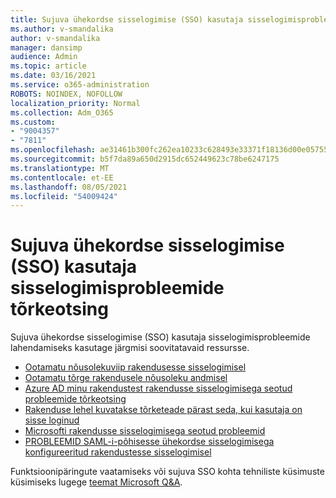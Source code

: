 ```yaml
---
title: Sujuva ühekordse sisselogimise (SSO) kasutaja sisselogimisprobleemide tõrkeotsing
ms.author: v-smandalika
author: v-smandalika
manager: dansimp
audience: Admin
ms.topic: article
ms.date: 03/16/2021
ms.service: o365-administration
ROBOTS: NOINDEX, NOFOLLOW
localization_priority: Normal
ms.collection: Adm_O365
ms.custom:
- "9004357"
- "7811"
ms.openlocfilehash: ae31461b300fc262ea10233c628493e33371f18136d00e05755971c08d2ba3d3
ms.sourcegitcommit: b5f7da89a650d2915dc652449623c78be6247175
ms.translationtype: MT
ms.contentlocale: et-EE
ms.lasthandoff: 08/05/2021
ms.locfileid: "54009424"
---
```

# <a name="troubleshoot-seamless-single-sign-on-sso-user-sign-in-issues"></a>Sujuva ühekordse sisselogimise (SSO) kasutaja sisselogimisprobleemide tõrkeotsing

Sujuva ühekordse sisselogimise (SSO) kasutaja sisselogimisprobleemide lahendamiseks kasutage järgmisi soovitatavaid ressursse.

- [Ootamatu nõusolekuviip rakendusesse sisselogimisel](https://docs.microsoft.com/azure/active-directory/manage-apps/application-sign-in-unexpected-user-consent-prompt) 
- [Ootamatu tõrge rakendusele nõusoleku andmisel](https://docs.microsoft.com/azure/active-directory/manage-apps/application-sign-in-unexpected-user-consent-error) 
- [Azure AD minu rakendustest rakendusse sisselogimisega seotud probleemide tõrkeotsing](https://docs.microsoft.com/azure/active-directory/manage-apps/application-sign-in-other-problem-access-panel) 
- [Rakenduse lehel kuvatakse tõrketeade pärast seda, kui kasutaja on sisse loginud](https://docs.microsoft.com/azure/active-directory/manage-apps/application-sign-in-problem-application-error)
- [Microsofti rakendusse sisselogimisega seotud probleemid](https://docs.microsoft.com/azure/active-directory/manage-apps/application-sign-in-problem-first-party-microsoft) 
- [PROBLEEMID SAML-i-põhisesse ühekordse sisselogimisega konfigureeritud rakendustesse sisselogimisel](https://docs.microsoft.com/azure/active-directory/manage-apps/application-sign-in-problem-federated-sso-gallery)

Funktsioonipäringute vaatamiseks või sujuva SSO kohta tehniliste küsimuste küsimiseks lugege [teemat Microsoft Q&A](https://docs.microsoft.com/answers/topics/azure-ad-single-sign-on.html).

